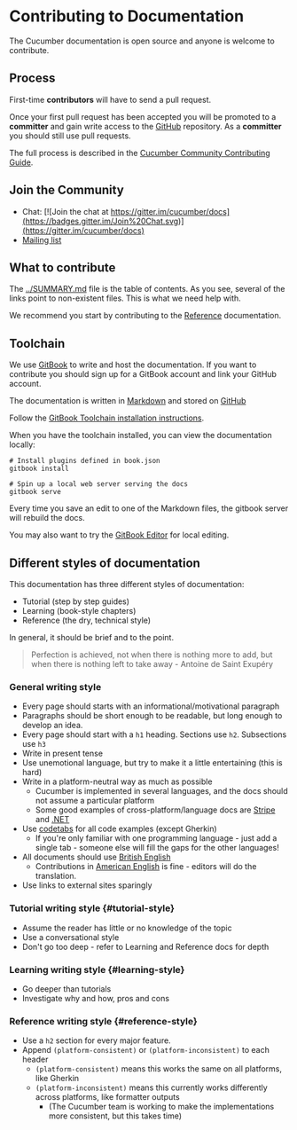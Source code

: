 # Contributing to Documentation

The Cucumber documentation is open source and anyone is welcome to contribute.

## Process

First-time **contributors** will have to send a pull request.

Once your first pull request has been accepted you will be promoted to a **committer** and
gain write access to the [GitHub](https://github.com/cucumber/cucumber) repository.
As a **committer** you should still use pull requests.

The full process is described in the [Cucumber Community Contributing Guide](../CONTRIBUTING.md).

## Join the Community

* Chat: [![Join the chat at https://gitter.im/cucumber/docs](https://badges.gitter.im/Join%20Chat.svg)](https://gitter.im/cucumber/docs)
* [Mailing list](mailto:cukes-devs@googlegroups.com)

## What to contribute

The [../SUMMARY.md](../SUMMARY.md) file is the table of contents. As you see,
several of the links point to non-existent files. This is what we need help with.

We recommend you start by contributing to the [Reference](#reference-style) documentation.

## Toolchain

We use [GitBook](https://gitbook.com) to write and host the documentation. If
you want to contribute you should sign up for a GitBook account and link your GitHub account.

The documentation is written in [Markdown](http://toolchain.gitbook.com/syntax/markdown.html)
and stored on [GitHub](https://github.com/cucumber/cucumber)

Follow the [GitBook Toolchain installation instructions](https://toolchain.gitbook.com).

When you have the toolchain installed, you can view the documentation locally:

    # Install plugins defined in book.json
    gitbook install

    # Spin up a local web server serving the docs
    gitbook serve

Every time you save an edit to one of the Markdown files, the gitbook server
will rebuild the docs.

You may also want to try the [GitBook Editor](https://www.gitbook.com/editor)
for local editing.

## Different styles of documentation

This documentation has three different styles of documentation:

* Tutorial (step by step guides)
* Learning (book-style chapters)
* Reference (the dry, technical style)

In general, it should be brief and to the point.

> Perfection is achieved, not when there is nothing more to add, but when there is nothing left to take away - Antoine de Saint Exupéry

### General writing style

* Every page should starts with an informational/motivational paragraph
* Paragraphs should be short enough to be readable, but long enough to develop an idea.
* Every page should start with a `h1` heading. Sections use `h2`. Subsections use `h3`
* Write in present tense
* Use unemotional language, but try to make it a little entertaining (this is hard)
* Write in a platform-neutral way as much as possible
  * Cucumber is implemented in several languages, and the docs should not assume a particular platform
  * Some good examples of cross-platform/language docs are [Stripe](https://stripe.com/docs/api) and [.NET](https://msdn.microsoft.com/en-us/library/system.array(v=vs.110).aspx)
* Use [codetabs](https://github.com/GitbookIO/plugin-codetabs) for all code examples (except Gherkin)
  * If you're only familiar with one programming language - just add a single tab - someone
    else will fill the gaps for the other languages!
* All documents should use [British English](https://en.wikipedia.org/wiki/British_English)
  * Contributions in [American English](https://en.wikipedia.org/wiki/American_English) is fine - editors will do the translation.
* Use links to external sites sparingly

### Tutorial writing style {#tutorial-style}

* Assume the reader has little or no knowledge of the topic
* Use a conversational style
* Don't go too deep - refer to Learning and Reference docs for depth

### Learning writing style {#learning-style}

* Go deeper than tutorials
* Investigate why and how, pros and cons

### Reference writing style {#reference-style}

* Use a `h2` section for every major feature.
* Append `(platform-consistent)` or `(platform-inconsistent)` to each header
  * `(platform-consistent)` means this works the same on all platforms, like Gherkin
  * `(platform-inconsistent)` means this currently works differently across platforms, like formatter outputs
    * (The Cucumber team is working to make the implementations more consistent, but this takes time)

